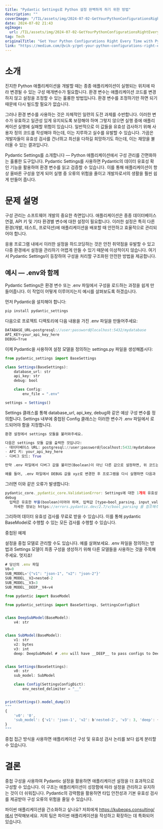 ```yaml
---
title: "Pydantic Settings로 Python 설정 완벽하게 하기 위한 방법"
description: ""
coverImage: "/TIL/assets/img/2024-07-02-GetYourPythonConfigurationsRightEveryTimewithPydanticSettings_0.png"
date: 2024-07-02 21:43
ogImage:
  url: /TIL/assets/img/2024-07-02-GetYourPythonConfigurationsRightEveryTimewithPydanticSettings_0.png
tag: Tech
originalTitle: "Get Your Python Configurations Right Every Time with Pydantic Settings"
link: "https://medium.com/@vik-y/get-your-python-configurations-right-every-time-with-pydantic-settings-441d8a46c832"
---
```


# 소개

진지한 Python 애플리케이션을 개발할 때는 종종 애플리케이션이 실행되는 위치에 따라 변경될 수 있는 구성 매개변수가 필요합니다. 환경 변수는 애플리케이션 코드를 변경하지 않고 설정을 조정할 수 있는 훌륭한 방법입니다. 환경 변수를 조정하기만 하면 되기 때문에 다시 빌드할 필요가 없습니다.

그러나 환경 변수를 사용하는 것은 자체적인 일련의 도전 과제를 수반합니다. 이러한 변수가 유효하고 일관성 있게 유지되도록 보장해야 하며 그렇지 않으면 실행 중에 애플리케이션 실행에 실패할 위험이 있습니다. 일반적으로 이 값들을 유효성 검사하기 위해 사용자 정의 코드를 작성해야 하는데, 이는 지루하고 실수를 유발할 수 있습니다. 가끔은 개발자들이 유효성 검사를 건너뛰고 최선을 다하길 희망하기도 하는데, 이는 재앙을 불러올 수 있는 결과입니다.

Pydantic Settings를 소개합니다 — Python 애플리케이션에서 구성 관리를 간편화하는 훌륭한 도구입니다. Pydantic Settings를 사용하면 Pydantic의 데이터 유효성 확인 기능을 활용하여 환경 변수를 읽고 검증할 수 있습니다. 이를 통해 애플리케이션이 항상 올바른 구성을 얻게 되어 실행 중 오류의 위험을 줄이고 개발자로서의 생활을 훨씬 쉽게 만들어 줍니다.

<div class="content-ad"></div>

# 문제 설명

구성 관리는 소프트웨어 개발의 중요한 측면입니다. 애플리케이션은 종종 데이터베이스 연결, API 키 및 기타 환경별 변수에 대한 설정이 필요합니다. 이러한 설정은 특히 다른 환경(개발, 테스트, 프로덕션)에 애플리케이션을 배포할 때 안전하고 효율적으로 관리되어야 합니다.

응용 프로그램 내에서 이러한 설정을 하드코딩하는 것은 안전 취약점을 유발할 수 있고 다중 환경에서 설정을 관리하기 어렵게 만들 수 있기 때문에 이상적이지 않습니다. 여기서 Pydantic Settings이 등장하여 구성을 처리할 구조화된 안전한 방법을 제공합니다.

## 예시 — .env와 함께

<div class="content-ad"></div>

Pydantic Settings은 환경 변수 또는 .env 파일에서 구성을 로드하는 과정을 쉽게 만들어줍니다. 이 작업이 어떻게 이루어지는지 예시를 살펴보도록 하겠습니다.

먼저 Pydantic을 설치해야 합니다:

```js
pip install pydantic_settings
```

다음으로 프로젝트 디렉토리에 다음 내용을 가진 .env 파일을 만들어주세요:

<div class="content-ad"></div>

```js
DATABASE_URL=postgresql://user:password@localhost:5432/mydatabase
API_KEY=your_api_key_here
DEBUG=True
```

이제 Pydantic을 사용하여 설정 모델을 정의하는 settings.py 파일을 생성해봅시다:

```js
from pydantic_settings import BaseSettings

class Settings(BaseSettings):
    database_url: str
    api_key: str
    debug: bool

    class Config:
        env_file = ".env"

settings = Settings()
```

Settings 클래스를 통해 database_url, api_key, debug와 같은 예상 구성 변수를 정의합니다. Settings 내부에 중첩된 Config 클래스는 이러한 변수가 .env 파일에서 로드되어야 함을 지정합니다.

<div class="content-ad"></div>

```python
환경 설정에서 settings 모듈을 불러와주세요.

다음은 settings 모듈 값을 출력한 것입니다:
- 데이터베이스 URL: postgresql://user:password@localhost:5432/mydatabase
- API 키: your_api_key_here
- 디버그 모드: True

만약 .env 파일에서 디버그 값을 불리언(Boolean)이 아닌 다른 값으로 설정하면, 위 코드는 유효성 오류를 발생시킬 것입니다.

예를 들어, .env 파일에서 DEBUG 값을 xyz로 변경한 후 프로그램을 다시 실행하면 다음과 같습니다:

```

<div class="content-ad"></div>

그러면 이와 같은 오류가 발생합니다:

```js
pydantic_core._pydantic_core.ValidationError: Settings에 대한 1개의 유효성 검사 오류
debug
  입력은 유효한 부울(boolean)이어야 하며, 입력값 [type=bool_parsing, input_value='xyz', input_type=str]을 해석할 수 없습니다.
    자세한 정보는 https://errors.pydantic.dev/2.7/v/bool_parsing 를 참조해주세요.
```

그리하여 데이터 유효성 검사를 무료로 받을 수 있습니다. 이를 통해 pydantic BaseModel로 수행할 수 있는 모든 검사를 수행할 수 있습니다.

중첩된 예제

<div class="content-ad"></div>

설정을 중첩 모델로 관리할 수도 있습니다. 예를 살펴보세요. .env 파일을 정의하는 방법과 Settings 모델이 최종 구성을 생성하기 위해 다른 모델들을 사용하는 것을 주목해주세요. 멋지죠!

```js
# 당신의 .env 파일
V0=0
SUB_MODEL='{"v1": "json-1", "v2": "json-2"}'
SUB_MODEL__V2=nested-2
SUB_MODEL__V3=3
SUB_MODEL__DEEP__V4=v4
```

```js
from pydantic import BaseModel

from pydantic_settings import BaseSettings, SettingsConfigDict


class DeepSubModel(BaseModel):
    v4: str


class SubModel(BaseModel):
    v1: str
    v2: bytes
    v3: int
    deep: DeepSubModel # .env will have __DEEP__ to pass configs to DeepSubModel


class Settings(BaseSettings):
    v0: str
    sub_model: SubModel

    class Config(SettingsConfigDict):
        env_nested_delimiter = "__"


print(Settings().model_dump())
"""
{
    'v0': '0',
    'sub_model': {'v1': 'json-1', 'v2': b'nested-2', 'v3': 3, 'deep': {'v4': 'v4'},
}
"""
```

중첩 접근 방식을 사용하면 애플리케이션 구성 및 유효성 검사 논리를 보다 쉽게 분리할 수 있습니다.

<div class="content-ad"></div>

# 결론

중첩 구성을 사용하여 Pydantic 설정을 활용하면 애플리케이션 설정을 더 효과적으로 구성할 수 있습니다. 이 구조는 애플리케이션이 성장함에 따라 설정을 관리하고 유지하는 것이 더 쉬워집니다. Pydantic의 강력함을 활용하면 타입 안전성과 기본 유효성 검사를 제공받아 구성 오류의 위험을 줄일 수 있습니다.

파이썬 애플리케이션을 간소화하고 싶나요? 저희에게 https://kubeops.consulting/에서 연락해보세요. 저희 팀은 파이썬 애플리케이션을 작성하고 확장하는 데 특화되어 있습니다.
